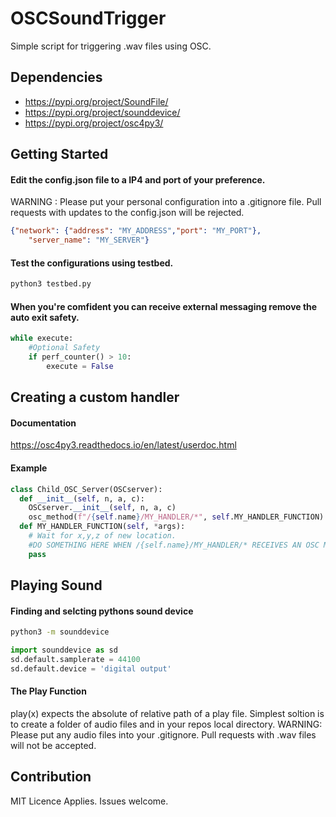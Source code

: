# OSCSoundTrigger
Simple script for triggering .wav files using OSC. 

## Dependencies
- https://pypi.org/project/SoundFile/
- https://pypi.org/project/sounddevice/
- https://pypi.org/project/osc4py3/

## Getting Started

#### Edit the config.json file to a IP4 and port of your preference.
WARNING : Please put your personal configuration into a .gitignore file. Pull requests with updates to the config.json will be rejected.
```json
{"network": {"address": "MY_ADDRESS","port": "MY_PORT"},
	"server_name": "MY_SERVER"}
```
#### Test the configurations using testbed.
```bash
python3 testbed.py
```
#### When you're comfident you can receive external messaging remove the auto exit safety.
```python
while execute:
	#Optional Safety
	if perf_counter() > 10:
		execute = False
```

## Creating a custom handler

#### Documentation
https://osc4py3.readthedocs.io/en/latest/userdoc.html

#### Example
```python
class Child_OSC_Server(OSCserver):
  def __init__(self, n, a, c):
    OSCserver.__init__(self, n, a, c)
    osc_method(f"/{self.name}/MY_HANDLER/*", self.MY_HANDLER_FUNCTION)
  def MY_HANDLER_FUNCTION(self, *args):
    # Wait for x,y,z of new location.
    #DO SOMETHING HERE WHEN /{self.name}/MY_HANDLER/* RECEIVES AN OSC MESSAGE
    pass
```

## Playing Sound

#### Finding and selcting pythons sound device
```bash
python3 -m sounddevice
```
```python
import sounddevice as sd
sd.default.samplerate = 44100
sd.default.device = 'digital output'
```

#### The Play Function
play(x) expects the absolute of relative path of a play file.
Simplest soltion is to create a folder of audio files and in your repos local directory.
WARNING: Please put any audio files into your .gitignore. Pull requests with .wav files will not be accepted.

## Contribution
MIT Licence Applies.
Issues welcome.
